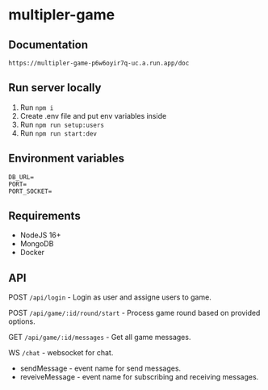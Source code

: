 # multipler-game

## Documentation
`https://multipler-game-p6w6oyir7q-uc.a.run.app/doc`


## Run server locally
1. Run `npm i`
2. Create .env file and put env variables inside
3. Run `npm run setup:users`
4. Run `npm run start:dev`

## Environment variables
```
DB_URL=
PORT=
PORT_SOCKET=
```

## Requirements
- NodeJS 16+
- MongoDB
- Docker


## API
POST `/api/login` - Login as user and assigne users to game.

POST `/api/game/:id/round/start` - Process game round based on provided options.

GET `/api/game/:id/messages` - Get all game messages.


WS `/chat` - websocket for chat.
  - sendMessage - event name for send messages.
  - reveiveMessage - event name for subscribing and receiving messages.